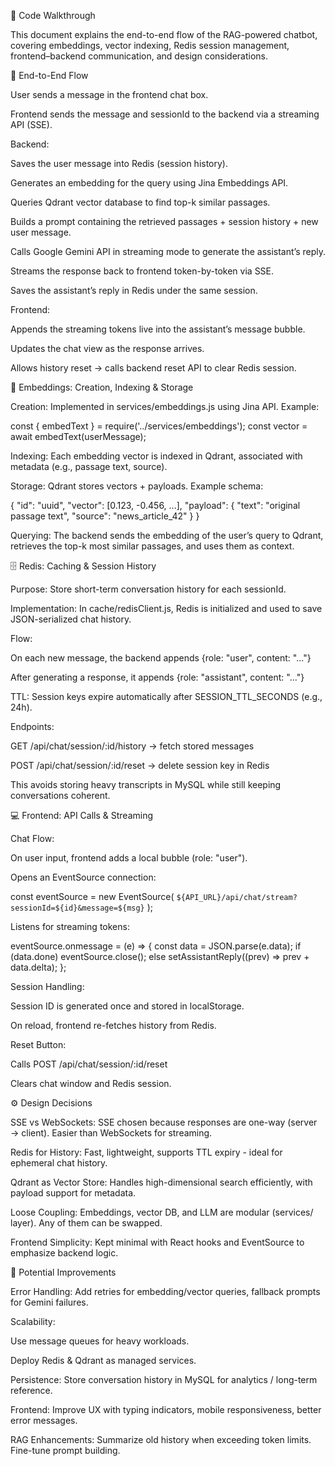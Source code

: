 📝 Code Walkthrough

This document explains the end-to-end flow of the RAG-powered chatbot, covering embeddings, vector indexing, Redis session management, frontend–backend communication, and design considerations.

🔄 End-to-End Flow

User sends a message in the frontend chat box.

Frontend sends the message and sessionId to the backend via a streaming API (SSE).

Backend:

Saves the user message into Redis (session history).

Generates an embedding for the query using Jina Embeddings API.

Queries Qdrant vector database to find top-k similar passages.

Builds a prompt containing the retrieved passages + session history + new user message.

Calls Google Gemini API in streaming mode to generate the assistant’s reply.

Streams the response back to frontend token-by-token via SSE.

Saves the assistant’s reply in Redis under the same session.

Frontend:

Appends the streaming tokens live into the assistant’s message bubble.

Updates the chat view as the response arrives.

Allows history reset → calls backend reset API to clear Redis session.

🧩 Embeddings: Creation, Indexing & Storage

Creation:
Implemented in services/embeddings.js using Jina API.
Example:

const { embedText } = require('../services/embeddings');
const vector = await embedText(userMessage);


Indexing:
Each embedding vector is indexed in Qdrant, associated with metadata (e.g., passage text, source).

Storage:
Qdrant stores vectors + payloads. Example schema:

{
  "id": "uuid",
  "vector": [0.123, -0.456, ...],
  "payload": {
    "text": "original passage text",
    "source": "news_article_42"
  }
}


Querying:
The backend sends the embedding of the user’s query to Qdrant, retrieves the top-k most similar passages, and uses them as context.

🗄️ Redis: Caching & Session History

Purpose: Store short-term conversation history for each sessionId.

Implementation: In cache/redisClient.js, Redis is initialized and used to save JSON-serialized chat history.

Flow:

On each new message, the backend appends {role: "user", content: "..."}

After generating a response, it appends {role: "assistant", content: "..."}

TTL: Session keys expire automatically after SESSION_TTL_SECONDS (e.g., 24h).

Endpoints:

GET /api/chat/session/:id/history → fetch stored messages

POST /api/chat/session/:id/reset → delete session key in Redis

This avoids storing heavy transcripts in MySQL while still keeping conversations coherent.

💻 Frontend: API Calls & Streaming

Chat Flow:

On user input, frontend adds a local bubble (role: "user").

Opens an EventSource connection:

const eventSource = new EventSource(
  `${API_URL}/api/chat/stream?sessionId=${id}&message=${msg}`
);


Listens for streaming tokens:

eventSource.onmessage = (e) => {
  const data = JSON.parse(e.data);
  if (data.done) eventSource.close();
  else setAssistantReply((prev) => prev + data.delta);
};


Session Handling:

Session ID is generated once and stored in localStorage.

On reload, frontend re-fetches history from Redis.

Reset Button:

Calls POST /api/chat/session/:id/reset

Clears chat window and Redis session.

⚙️ Design Decisions

SSE vs WebSockets: SSE chosen because responses are one-way (server → client). Easier than WebSockets for streaming.

Redis for History: Fast, lightweight, supports TTL expiry - ideal for ephemeral chat history.

Qdrant as Vector Store: Handles high-dimensional search efficiently, with payload support for metadata.

Loose Coupling: Embeddings, vector DB, and LLM are modular (services/ layer). Any of them can be swapped.

Frontend Simplicity: Kept minimal with React hooks and EventSource to emphasize backend logic.

🚀 Potential Improvements

Error Handling:
Add retries for embedding/vector queries, fallback prompts for Gemini failures.

Scalability:

Use message queues for heavy workloads.

Deploy Redis & Qdrant as managed services.

Persistence:
Store conversation history in MySQL for analytics / long-term reference.

Frontend:
Improve UX with typing indicators, mobile responsiveness, better error messages.

RAG Enhancements:
Summarize old history when exceeding token limits.
Fine-tune prompt building.

